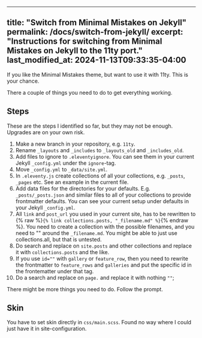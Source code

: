 
---
title: "Switch from Minimal Mistakes on Jekyll"
permalink: /docs/switch-from-jekyll/
excerpt: "Instructions for switching from Minimal Mistakes on Jekyll to the 11ty port."
last_modified_at: 2024-11-13T09:33:35-04:00
---

If you like the Minimal Mistakes theme, but want to use it with 11ty. This is your chance.

There a couple of things you need to do to get everything working.

## Steps

These are the steps I identified so far, but they may not be enough. Upgrades are on your own risk.

1. Make a new branch in your repository, e.g. `11ty`.
2. Rename `_layouts` and `_includes` to `_layouts_old` and `_includes_old`.
3. Add files to ignore to `.eleventyignore`. You can see them in your current Jekyll `_config.yml` under the `ignore`-tag.
4. Move `_config.yml` to `_data/site.yml`.
5. In `.eleventy.js` create collections of all your collections, e.g. `_posts`, `_pages` etc. See an example in the current file.
6. Add data files for the directories for your defaults. E.g. `_posts/_posts.json` and similar files to all of your collections to provide frontmatter defaults. You can see your current setup under defaults in your Jekyll `_config.yml`.
7. All `link` and `post_url` you used in your current site, has to be rewritten to {% raw %}`{% link collections.posts, "_filename.md" %}`{% endraw %}. You need to create a collection with the possible filenames, and you need to "" around the `_filename.md`. You might be able to just use collections.all, but that is untested.
8. Do search and replace on `site.posts` and other collections and replace it with `collections.posts` and the like.
9. If you use `id=""` with `gallery` or `feature_row`, then you need to rewrite the frontmatter to `feature_rows` and `galleries` and put the specific id in the frontematter under that tag.
10. Do a search and replace on `page.` and replace it with nothing `""`;

There might be more things you need to do. Follow the prompt.

## Skin

You have to set skin directly in `css/main.scss`. Found no way where I could just have it in site-configuration.
